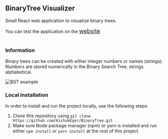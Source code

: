 ## BinaryTree Visualizer
Small React web application to visualize binary trees.

You can test the application on the <font size= "4"> [website](https://kichukegor.github.io/BinaryTree/) </font><br><br>

### Information
Binary trees can be created with either integer numbers or names (strings).
Numbers are stored numerically in the Binary Search Tree, strings alphabetical.

![BST example](http://dl3.joxi.net/drive/2023/03/01/0055/1682/3663506/06/ec8aba01d1.jpg)

### Local installation
In order to install and run the project locally, use the following steps:
1. Clone this repository using `git clone https://github.com/KichukEgor/BinaryTree.git`
2. Make sure Node package manager (npm) or yarn is installed and run either `npm install` or `yarn install` at the root of this project.

